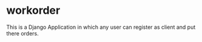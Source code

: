 # workorder
This is a Django Application in which any user can register as client and put there orders.

